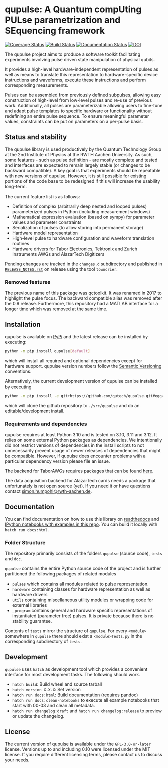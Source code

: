 # qupulse: A Quantum compUting PULse parametrization and SEquencing framework
[![Coverage Status](https://coveralls.io/repos/github/qutech/qupulse/badge.svg?branch=master)](https://coveralls.io/github/qutech/qupulse?branch=master)
[![Build Status](https://travis-ci.org/qutech/qupulse.svg?branch=master)](https://travis-ci.org/qutech/qupulse)
[![Documentation Status](https://readthedocs.org/projects/qupulse/badge/?version=latest)](http://qupulse.readthedocs.org/en/latest/?badge=latest)
[![DOI](https://zenodo.org/badge/29915259.svg)](https://zenodo.org/badge/latestdoi/29915259)

The qupulse project aims to produce a software toolkit facilitating experiments involving pulse driven state manipulation of physical qubits.

It provides a high-level hardware-independent representation of pulses as well as means to translate this representation to hardware-specific device instructions and waveforms, execute these instructions and perform corresponding measurements.

Pulses can be assembled from previously defined subpulses, allowing easy construction of high-level from low-level pulses and re-use of previous work.
Additionally, all pulses are parameterizable allowing users to fine-tune and adapt pulse templates to specific hardware or functionality without redefining an entire pulse sequence. To ensure meaningful parameter values, constraints can be put on parameters on a per-pulse basis.  

## Status and stability
The qupulse library is used productively by the Quantum Technology Group at the 2nd Institute of Physics at the RWTH Aachen University. As such, some features - such as pulse definition - are mostly complete and tested and interfaces are expected to remain largely stable (or changes to be backward compatible). A key goal is that experiments should be repeatable with new versions of qupulse.
However, it is still possible for existing portions of the code base to be redesigned if this will increase the usability long-term.
 
The current feature list is as follows:

- Definition of complex (arbitrarily deep nested and looped pulses) parameterized pulses in Python (including measurement windows)
- Mathematical expression evaluation (based on sympy) for parameter values and parameter constraints
- Serialization of pulses (to allow storing into permanent storage)
- Hardware model representation
- High-level pulse to hardware configuration and waveform translation routines 
- Hardware drivers for Tabor Electronics, Tektronix and Zurich Instruments AWGs and AlazarTech Digitizers
 
Pending changes are tracked in the `changes.d` subdirectory and published in [`RELEASE_NOTES.rst`](RELEASE_NOTES.rst) on release using the tool `towncrier`.

### Removed features

The previous name of this package was qctoolkit. It was renamed in 2017 to highlight the pulse focus. The backward compatible alias was removed after the 0.9 release. Furthermore, this repository had a MATLAB interface for a longer time which was removed at the same time.

## Installation
qupulse is available on [PyPi](https://pypi.org/project/qupulse/) and the latest release can be installed by executing:
```sh
python -m pip install qupulse[default]
```
which will install all required and optional dependencies except for hardware support. qupulse version numbers follow the [Semantic Versioning](https://semver.org/) conventions.

Alternatively, the current development version of qupulse can be installed by executing
```sh
python -m pip install -e git+https://github.com/qutech/qupulse.git#egg=qupulse[default]
```
which will clone the github repository to `./src/qupulse` and do an editable/development install.

### Requirements and dependencies
qupulse requires at least Python 3.10 and is tested on 3.10, 3.11 and 3.12. It relies on some external Python packages as dependencies. 
We intentionally did not restrict versions of dependencies in the install scripts to not unnecessarily prevent usage of newer releases of dependencies that might be compatible. However, if qupulse does encounter problems with a particular dependency version please file an issue. 

The backend for TaborAWGs requires packages that can be found [here](https://git.rwth-aachen.de/qutech/python-TaborDriver).

The data acquisition backend for AlazarTech cards needs a package that unfortunately is not open source (yet). If you need it or have questions contact <simon.humpohl@rwth-aachen.de>.

## Documentation
You can find documentation on how to use this library on [readthedocs](https://qupulse.readthedocs.io/en/latest/) and [IPython notebooks with examples in this repo](doc/source/examples). You can build it locally with `hatch run docs:html`.

### Folder Structure
The repository primarily consists of the folders `qupulse` (source code), `tests` and `doc`.

`qupulse` contains the entire Python source code of the project and is further partitioned the following packages of related modules 

- `pulses` which contains all modules related to pulse representation.
- `hardware` containing classes for hardware representation as well as hardware drivers
- `utils` containing miscellaneous utility modules or wrapping code for external libraries
- `_program` contains general and hardware specific representations of instantiated (parameter free) pulses. It is private because there is no stability guarantee.

Contents of `tests` mirror the structure of `qupulse`. For every `<module>` somewhere in `qupulse` there should exist a `<module>Tests.py` in the corresponding subdirectory of `tests`.

## Development

`qupulse` uses `hatch` as development tool which provides a convenient interface for most development tasks. The following should work.

 - `hatch build`: Build wheel and source tarball
 - `hatch version X.X.X`: Set version
 - `hatch run docs:html`: Build documentation (requires pandoc)
 - `hatch run docs:clean-notebooks` to execute all example notebooks that start with 00-03 and clean all metadata. 
 - `hatch run changelog:draft` and `hatch run changelog:release` to preview or update the changelog.

## License

The current version of qupulse is available under the `GPL-3.0-or-later` license. Versions up to and including 0.10 were licensed under the MIT license. If you require different licensing terms, please contact us to discuss your needs.
